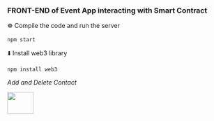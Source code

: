 ### FRONT-END of Event App interacting with Smart Contract 

<div
<img src="https://github.com/Web3-0-Course/course/blob/main/event-app/contacts/public/ss1.png" width="60" height="50" />
</div>
☸️ Compile the code and run the server

```npm start```

⬇️ Install web3 library

```
npm install web3
```

*Add and Delete Contact*

<img src="https://github.com/Web3-0-Course/course/blob/main/event-app/contacts/public/ss2.png" width="60" height="50" />
